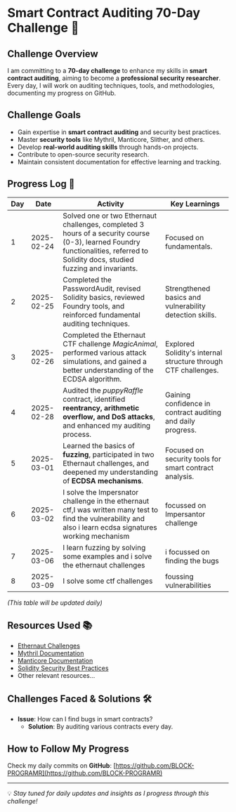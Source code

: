 # Smart Contract Auditing 70-Day Challenge 🚀

## Challenge Overview
I am committing to a **70-day challenge** to enhance my skills in **smart contract auditing**, aiming to become a **professional security researcher**. Every day, I will work on auditing techniques, tools, and methodologies, documenting my progress on GitHub.

## Challenge Goals
- Gain expertise in **smart contract auditing** and security best practices.
- Master **security tools** like Mythril, Manticore, Slither, and others.
- Develop **real-world auditing skills** through hands-on projects.
- Contribute to open-source security research.
- Maintain consistent documentation for effective learning and tracking.

## Progress Log 📅

| Day | Date       | Activity                                                                                                                                                                          | Key Learnings                                                  |
| --- | ---------- | --------------------------------------------------------------------------------------------------------------------------------------------------------------------------------- | -------------------------------------------------------------- |
| 1   | 2025-02-24 | Solved one or two Ethernaut challenges, completed 3 hours of a security course (0-3), learned Foundry functionalities, referred to Solidity docs, studied fuzzing and invariants. | Focused on fundamentals.                                       |
| 2   | 2025-02-25 | Completed the PasswordAudit, revised Solidity basics, reviewed Foundry tools, and reinforced fundamental auditing techniques.                                                     | Strengthened basics and vulnerability detection skills.        |
| 3   | 2025-02-26 | Completed the Ethernaut CTF challenge *MagicAnimal*, performed various attack simulations, and gained a better understanding of the ECDSA algorithm.                              | Explored Solidity's internal structure through CTF challenges. |
| 4   | 2025-02-28 | Audited the *puppyRaffle* contract, identified **reentrancy, arithmetic overflow, and DoS attacks**, and enhanced my auditing process.                                            | Gaining confidence in contract auditing and daily progress.    |
| 5   | 2025-03-01 | Learned the basics of **fuzzing**, participated in two Ethernaut challenges, and deepened my understanding of **ECDSA mechanisms**.                                               | Focused on security tools for smart contract analysis.         |
| 6   | 2025-03-02 | I solve the Impersnator challenge in the ethernaut ctf,I was written many test to find the vulnerability and also i learn ecdsa signatures working mechanism                      | focussed on Impersantor challenge                              |
| 7   | 2025-03-06 | I learn fuzzing by solving some examples and i solve the ethernaut challenges                                                                                                     | i focussed on finding the bugs                                 |
| 8   | 2025-03-09 | I solve some ctf challenges                                                                                                                                                       | foussing vulnerabilities                                       |

_(This table will be updated daily)_

## Resources Used 📚
- [Ethernaut Challenges](https://ethernaut.openzeppelin.com/)
- [Mythril Documentation](https://mythril-classic.readthedocs.io/en/latest/)
- [Manticore Documentation](https://github.com/trailofbits/manticore)
- [Solidity Security Best Practices](https://consensys.github.io/smart-contract-best-practices/)
- Other relevant resources...

## Challenges Faced & Solutions 🛠️
- **Issue**: How can I find bugs in smart contracts?
  - **Solution**: By auditing various contracts every day.

## How to Follow My Progress
Check my daily commits on **GitHub**: [https://github.com/BLOCK-PROGRAMR](https://github.com/BLOCK-PROGRAMR)

---
💡 *Stay tuned for daily updates and insights as I progress through this challenge!*

